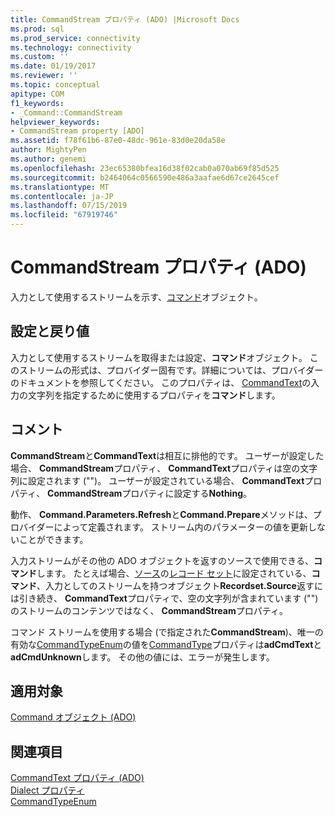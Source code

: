 ```yaml
---
title: CommandStream プロパティ (ADO) |Microsoft Docs
ms.prod: sql
ms.prod_service: connectivity
ms.technology: connectivity
ms.custom: ''
ms.date: 01/19/2017
ms.reviewer: ''
ms.topic: conceptual
apitype: COM
f1_keywords:
- _Command::CommandStream
helpviewer_keywords:
- CommandStream property [ADO]
ms.assetid: f78f61b6-87e0-48dc-961e-83d0e20da58e
author: MightyPen
ms.author: genemi
ms.openlocfilehash: 23ec65380bfea16d38f02cab0a070ab69f85d525
ms.sourcegitcommit: b2464064c0566590e486a3aafae6d67ce2645cef
ms.translationtype: MT
ms.contentlocale: ja-JP
ms.lasthandoff: 07/15/2019
ms.locfileid: "67919746"
---
```

# <a name="commandstream-property-ado"></a>CommandStream プロパティ (ADO)
入力として使用するストリームを示す、[コマンド](../../../ado/reference/ado-api/command-object-ado.md)オブジェクト。  
  
## <a name="settings-and-return-values"></a>設定と戻り値  
 入力として使用するストリームを取得または設定、**コマンド**オブジェクト。 このストリームの形式は、プロバイダー固有です。詳細については、プロバイダーのドキュメントを参照してください。 このプロパティは、 [CommandText](../../../ado/reference/ado-api/commandtext-property-ado.md)の入力の文字列を指定するために使用するプロパティを**コマンド**します。  
  
## <a name="remarks"></a>コメント  
 **CommandStream**と**CommandText**は相互に排他的です。 ユーザーが設定した場合、 **CommandStream**プロパティ、 **CommandText**プロパティは空の文字列に設定されます ("")。 ユーザーが設定されている場合、 **CommandText**プロパティ、 **CommandStream**プロパティに設定する**Nothing**。  
  
 動作、 **Command.Parameters.Refresh**と**Command.Prepare**メソッドは、プロバイダーによって定義されます。 ストリーム内のパラメーターの値を更新しないことができます。  
  
 入力ストリームがその他の ADO オブジェクトを返すのソースで使用できる、**コマンド**します。 たとえば場合、[ソース](../../../ado/reference/ado-api/source-property-ado-recordset.md)の[レコード セット](../../../ado/reference/ado-api/recordset-object-ado.md)に設定されている、**コマンド**、入力としてのストリームを持つオブジェクト**Recordset.Source**返すには引き続き、 **CommandText**プロパティで、空の文字列が含まれています ("") のストリームのコンテンツではなく、 **CommandStream**プロパティ。  
  
 コマンド ストリームを使用する場合 (で指定された**CommandStream**)、唯一の有効な[CommandTypeEnum](../../../ado/reference/ado-api/commandtypeenum.md)の値を[CommandType](../../../ado/reference/ado-api/commandtype-property-ado.md)プロパティは**adCmdText**と**adCmdUnknown**します。 その他の値には、エラーが発生します。  
  
## <a name="applies-to"></a>適用対象  
 [Command オブジェクト (ADO)](../../../ado/reference/ado-api/command-object-ado.md)  
  
## <a name="see-also"></a>関連項目  
 [CommandText プロパティ (ADO)](../../../ado/reference/ado-api/commandtext-property-ado.md)   
 [Dialect プロパティ](../../../ado/reference/ado-api/dialect-property.md)   
 [CommandTypeEnum](../../../ado/reference/ado-api/commandtypeenum.md)
